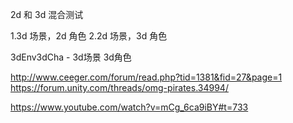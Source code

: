 2d 和 3d 混合测试

1.3d 场景，2d 角色
2.2d 场景，3d 角色

3dEnv3dCha - 3d场景 3d角色

http://www.ceeger.com/forum/read.php?tid=1381&fid=27&page=1
https://forum.unity.com/threads/omg-pirates.34994/

https://www.youtube.com/watch?v=mCg_6ca9iBY#t=733